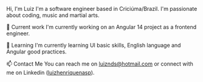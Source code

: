 Hi, I'm Luiz
I'm a software engineer based in Criciúma/Brazil. I'm passionate about coding, music and martial arts.

🔭 Current work
I'm currently working on an Angular 14 project as a frontend engineer.

🌱 Learning
I'm currently learning UI basic skills, English language and Angular good practices.

📫 Contact Me
You can reach me on luiznds@hotmail.com or connect with me on Linkedin ([luizhenriquenasp](https://www.linkedin.com/in/luizhnaspolini/)).
